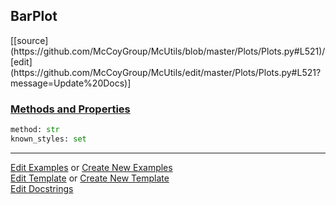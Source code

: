 ## <a id="McUtils.Plots.Plots.BarPlot">BarPlot</a> 
<div class="docs-source-link" markdown="1">
[[source](https://github.com/McCoyGroup/McUtils/blob/master/Plots/Plots.py#L521)/[edit](https://github.com/McCoyGroup/McUtils/edit/master/Plots/Plots.py#L521?message=Update%20Docs)]
</div>



<div class="collapsible-section">
 <div class="collapsible-section collapsible-section-header" markdown="1">
 
### <a class="collapse-link" data-toggle="collapse" href="#methods">Methods and Properties</a> <a class="float-right" data-toggle="collapse" href="#methods"><i class="fa fa-chevron-down"></i></a>

 </div>
 <div class="collapsible-section collapsible-section-body collapse" id="methods" markdown="1">

```python
method: str
known_styles: set
```


 </div>
</div>




___

[Edit Examples](https://github.com/McCoyGroup/McUtils/edit/gh-pages/ci/examples/McUtils/Plots/Plots/BarPlot.md) or 
[Create New Examples](https://github.com/McCoyGroup/McUtils/new/gh-pages/?filename=ci/examples/McUtils/Plots/Plots/BarPlot.md) <br/>
[Edit Template](https://github.com/McCoyGroup/McUtils/edit/gh-pages/ci/docs/McUtils/Plots/Plots/BarPlot.md) or 
[Create New Template](https://github.com/McCoyGroup/McUtils/new/gh-pages/?filename=ci/docs/templates/McUtils/Plots/Plots/BarPlot.md) <br/>
[Edit Docstrings](https://github.com/McCoyGroup/McUtils/edit/master/Plots/Plots.py#L521?message=Update%20Docs)